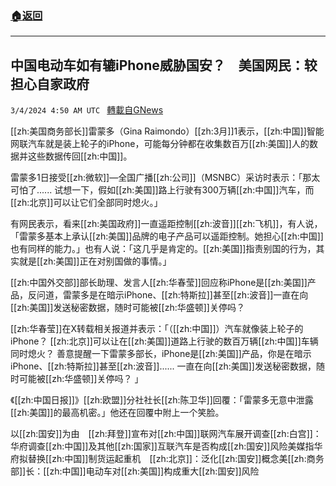 ###  [:house:返回](README.md)
---


## 中国电动车如有辘iPhone威胁国安？　美国网民：较担心自家政府
`3/4/2024 4:50 AM UTC ` [轉載自GNews](https://gnews.org/articles/2362396)

[[zh:美国商务部长]]雷蒙多（Gina Raimondo）[[zh:3月]]1表示，[[zh:中国]]智能网联汽车就是装上轮子的iPhone，可能每分钟都在收集数百万[[zh:美国]]人的数据并这些数据传回[[zh:中国]]。

雷蒙多1日接受[[zh:微软]]—全国广播[[zh:公司]]（MSNBC）采访时表示：「那太可怕了...... 试想一下，假如[[zh:美国]]路上行驶有300万辆[[zh:中国]]汽车，而[[zh:北京]]可以让它们全部同时熄火。」

有网民表示，看来[[zh:美国政府]]一直遥距控制[[zh:波音]][[zh:飞机]]，有人说，「雷蒙多基本上承认[[zh:美国]]品牌的电子产品可以遥距控制。她担心[[zh:中国]]也有同样的能力。」也有人说：「这几乎是肯定的。[[zh:美国]]指责别国的行为，其实就是[[zh:美国]]正在对别国做的事情。」

[[zh:中国外交部]]部长助理、发言人[[zh:华春莹]]回应称iPhone是[[zh:美国]]产品，反问道，雷蒙多是在暗示iPhone、[[zh:特斯拉]]甚至[[zh:波音]]一直在向[[zh:美国]]发送秘密数据，随时可能被[[zh:华盛顿]]关停吗？

[[zh:华春莹]]在X转载相关报道并表示：「（[[zh:中国]]）汽车就像装上轮子的iPhone？ [[zh:北京]]可以让在[[zh:美国]]道路上行驶的数百万辆[[zh:中国]]车辆同时熄火？ 善意提醒一下雷蒙多部长，iPhone是[[zh:美国]]产品，你是在暗示iPhone、[[zh:特斯拉]]甚至[[zh:波音]]...... 一直在向[[zh:美国]]发送秘密数据，随时可能被[[zh:华盛顿]]关停吗？ 」

《[[zh:中国日报]]》[[zh:欧盟]]分社社长[[zh:陈卫华]]回覆：「雷蒙多无意中泄露[[zh:美国]]的最高机密。」他还在回覆中附上一个笑脸。

以[[zh:国安]]为由　[[zh:拜登]]宣布对[[zh:中国]]联网汽车展开调查[[zh:白宫]]：华府调查[[zh:中国]]及其他[[zh:国家]]互联汽车是否构成[[zh:国安]]风险美媒指华府拟替换[[zh:中国]]制货运起重机　[[zh:北京]]：泛化[[zh:国安]]概念美[[zh:商务部]]长：[[zh:中国]]电动车对[[zh:美国]]构成重大[[zh:国安]]风险
